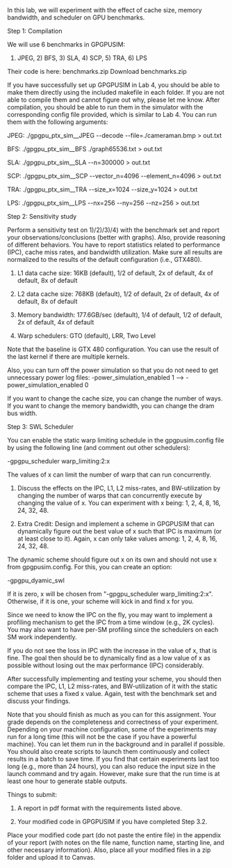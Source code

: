 In this lab, we will experiment with the effect of cache size, memory bandwidth, and scheduler on GPU benchmarks.

 

Step 1: Compilation

We will use 6 benchmarks in GPGPUSIM: 
1) JPEG, 2) BFS, 3) SLA, 4) SCP, 5) TRA, 6) LPS

Their code is here: benchmarks.zip Download benchmarks.zip

 

If you have successfully set up GPGPUSIM in Lab 4, you should be able to make them directly using the included makefile in each folder. If you are not able to compile them and cannot figure out why, please let me know. After compilation, you should be able to run them in the simulator with the corresponding config file provided, which is similar to Lab 4. You can run them with the following arguments:

JPEG:
./gpgpu_ptx_sim__JPEG --decode --file=./cameraman.bmp > out.txt


BFS:
./gpgpu_ptx_sim__BFS ./graph65536.txt > out.txt


SLA:
./gpgpu_ptx_sim__SLA --n=300000 > out.txt


SCP:
./gpgpu_ptx_sim__SCP --vector_n=4096 --element_n=4096 > out.txt


TRA:
./gpgpu_ptx_sim__TRA --size_x=1024 --size_y=1024 > out.txt

 

LPS:
./gpgpu_ptx_sim__LPS --nx=256 --ny=256 --nz=256 > out.txt

 

 

Step 2: Sensitivity study

Perform a sensitivity test on 1)/2)/3)/4) with the benchmark set and report your observations/conclusions (better with graphs). Also, provide reasoning of different behaviors. You have to report statistics related to performance (IPC), cache miss rates, and bandwidth utilization. Make sure all results are normalized to the results of the default configuration (i.e., GTX480). 

1) L1 data cache size: 16KB (default), 1/2 of default, 2x of default, 4x of default, 8x of default

2) L2 data cache size: 768KB (default), 1/2 of default, 2x of default, 4x of default, 8x of default

3) Memory bandwidth: 177.6GB/sec (default), 1/4 of default, 1/2 of default, 2x of default, 4x of default

4) Warp schedulers: GTO (default), LRR, Two Level

 

Note that the baseline is GTX 480 configuration. You can use the result of the last kernel if there are multiple kernels.

Also, you can turn off the power simulation so that you do not need to get unnecessary power log files:
-power_simulation_enabled 1 --> -power_simulation_enabled 0

If you want to change the cache size, you can change the number of ways. If you want to change the memory bandwidth, you can change the dram bus width.

 

 

Step 3: SWL Scheduler

You can enable the static warp limiting schedule in the gpgpusim.config file by using the following line (and comment out other schedulers):

-gpgpu_scheduler warp_limiting:2:x

The values of x can limit the number of warp that can run concurrently.

 

1) Discuss the effects on the IPC, L1, L2 miss-rates, and BW-utilization by changing the number of warps that can concurrently execute by changing the value of x. You can experiment with x being: 1, 2, 4, 8, 16, 24, 32, 48.

 

2) Extra Credit: Design and implement a scheme in GPGPUSIM that can dynamically figure out the best value of x such that IPC is maximum (or at least close to it). Again, x can only take values among: 1, 2, 4, 8, 16, 24, 32, 48.

The dynamic scheme should figure out x on its own and should not use x from gpgpusim.config. For this, you can create an option:

-gpgpu_dyamic_swl

If it is zero, x will be chosen from "-gpgpu_scheduler warp_limiting:2:x". Otherwise, if it is one, your scheme will kick in and find x for you.

 

Since we need to know the IPC on the fly, you may want to implement a profiling mechanism to get the IPC from a time window (e.g., 2K cycles). You may also want to have per-SM profiling since the schedulers on each SM work independently.

If you do not see the loss in IPC with the increase in the value of x, that is fine. The goal then should be to dynamically find as a low value of x as possible without losing out the max performance (IPC) considerably.

 

After successfully implementing and testing your scheme, you should then compare the IPC, L1, L2 miss-rates, and BW-utilization of it with the static scheme that uses a fixed x value. Again, test with the benchmark set and discuss your findings.

 

Note that you should finish as much as you can for this assignment. Your grade depends on the completeness and correctness of your experiment. Depending on your machine configuration, some of the experiments may run for a long time (this will not be the case if you have a powerful machine). You can let them run in the background and in parallel if possible. You should also create scripts to launch them continuously and collect results in a batch to save time. If you find that certain experiments last too long (e.g., more than 24 hours), you can also reduce the input size in the launch command and try again. However, make sure that the run time is at least one hour to generate stable outputs.

 

Things to submit:

1. A report in pdf format with the requirements listed above.

2. Your modified code in GPGPUSIM if you have completed Step 3.2.

Place your modified code part (do not paste the entire file) in the appendix of your report (with notes on the file name, function name, starting line, and other necessary information).
Also, place all your modified files in a zip folder and upload it to Canvas.

